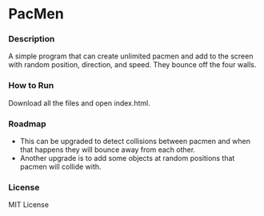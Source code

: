 # PacMen

### Description
A simple program that can create unlimited pacmen and add to the screen with random position, direction, and speed. They bounce off the four walls.  

### How to Run
Download all the files and open index.html.

### Roadmap
- This can be upgraded to detect collisions between pacmen and when that happens they will bounce away from each other. 
- Another upgrade is to add some objects at random positions that pacmen will collide with. 

### License
MIT License
